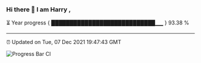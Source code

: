 ### Hi there 👋 I am Harry , 

⏳ Year progress { ████████████████████████████▁▁ } 93.38 %

---

⏰ Updated on Tue, 07 Dec 2021 19:47:43 GMT

![Progress Bar CI](https://github.com/duykhang68/duykhang68/workflows/Progress%20Bar%20CI/badge.svg)
